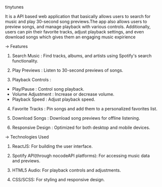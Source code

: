 tinytunes

It is a API based web application that basically allows users to search for music and play 30-second song previews.The app also allows users to preview songs, and manage playback with various controls. Additionally, users can pin their favorite tracks, adjust playback settings, and even download songs which gives them an engaging music expirience 


 
-> Features


1) Search Music : Find tracks, albums, and artists using Spotify's search functionality.

2) Play Previews : Listen to 30-second previews of songs.

3) Playback Controls : 
  - Play/Pause : Control song playback.
  - Volume Adjustment : Increase or decrease volume.
  - Playback Speed : Adjust playback speed.

4) Favorite Tracks : Pin songs and add them to a personalized favorites list.

5) Download Songs : Download song previews for offline listening.

6) Responsive Design : Optimized for both desktop and mobile devices.


-> Technologies Used


1) ReactJS: For building the user interface.

2) Spotify API(through nocodeAPI platforms): For accessing music data and previews.

3) HTML5 Audio: For playback controls and adjustments.

4) CSS/SCSS: For styling and responsive design.
   
    
    

